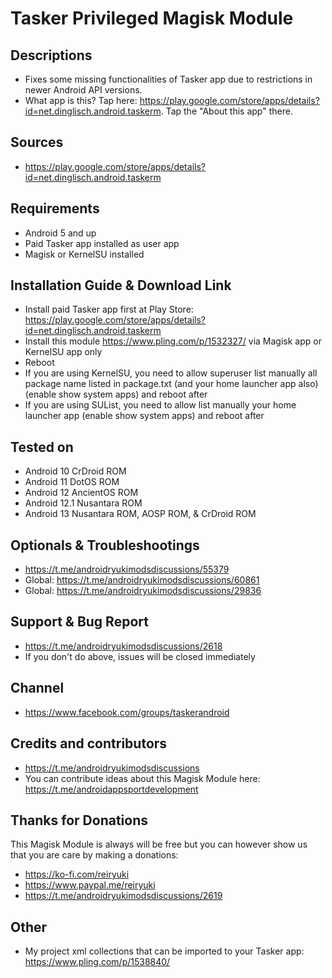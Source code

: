 # Tasker Privileged Magisk Module

## Descriptions
- Fixes some missing functionalities of Tasker app due to restrictions in newer Android API versions.
- What app is this? Tap here: https://play.google.com/store/apps/details?id=net.dinglisch.android.taskerm. Tap the "About this app" there.

## Sources
- https://play.google.com/store/apps/details?id=net.dinglisch.android.taskerm

## Requirements
- Android 5 and up
- Paid Tasker app installed as user app
- Magisk or KernelSU installed

## Installation Guide & Download Link
- Install paid Tasker app first at Play Store: https://play.google.com/store/apps/details?id=net.dinglisch.android.taskerm
- Install this module https://www.pling.com/p/1532327/ via Magisk app or KernelSU app only
- Reboot
- If you are using KernelSU, you need to allow superuser list manually all package name listed in package.txt (and your home launcher app also) (enable show system apps) and reboot after
- If you are using SUList, you need to allow list manually your home launcher app (enable show system apps) and reboot after

## Tested on
- Android 10 CrDroid ROM
- Android 11 DotOS ROM
- Android 12 AncientOS ROM
- Android 12.1 Nusantara ROM
- Android 13 Nusantara ROM, AOSP ROM, & CrDroid ROM

## Optionals & Troubleshootings
- https://t.me/androidryukimodsdiscussions/55379
- Global: https://t.me/androidryukimodsdiscussions/60861
- Global: https://t.me/androidryukimodsdiscussions/29836

## Support & Bug Report
- https://t.me/androidryukimodsdiscussions/2618
- If you don't do above, issues will be closed immediately

## Channel
- https://www.facebook.com/groups/taskerandroid

## Credits and contributors
- https://t.me/androidryukimodsdiscussions
- You can contribute ideas about this Magisk Module here: https://t.me/androidappsportdevelopment

## Thanks for Donations
This Magisk Module is always will be free but you can however show us that you are care by making a donations:
- https://ko-fi.com/reiryuki
- https://www.paypal.me/reiryuki
- https://t.me/androidryukimodsdiscussions/2619

## Other
- My project xml collections that can be imported to your Tasker app: https://www.pling.com/p/1538840/


